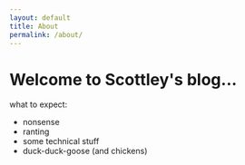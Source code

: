 ```yaml
---
layout: default
title: About
permalink: /about/
---
```


# Welcome to Scottley's blog... 

what to expect:
 - nonsense
 - ranting
 - some technical stuff
 - duck-duck-goose (and chickens)

